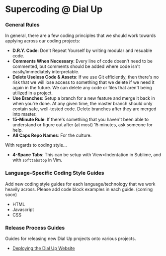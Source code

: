 # Supercoding @ Dial Up

### General Rules
In general, there are a few coding principles that we should work towards applying across our coding projects:

- **D.R.Y. Code**: Don't Repeat Yourself by writing modular and resuable code.
- **Comments When Necessary**: Every line of code doesn't need to be commented, but comments should be added where code isn't easily/immediately interpretable.
- **Delete Useless Code & Assets**: If we use Git efficiently, then there's no risk that we will lose access to something that we delete if we need it again in the future. We can delete any code or files that aren't being utilized in a project.
- **Use Branches**: Setup a branch for a new feature and merge it back in when you're done. At any given time, the master branch should only contain safe, well-tested code. Delete branches after they are merged into master.
- **15-Minute Rule**: If there's something that you haven't been able to understand or figure out after (at most) 15 minutes, ask someone for help.
- **All Caps Repo Names**: For the culture.

With regards to coding style...
- **4-Space Tabs**: This can be setup with View>Indentation in Sublime, and with `softtabstop` in Vim.

### Language-Specific Coding Style Guides
Add new coding style guides for each language/technology that we work heavily across. Please add code block examples in each guide. (coming soon)
- HTML
- Javascript
- CSS


### Release Process Guides
Guides for releasing new Dial Up projects onto various projects.
- [Deploying the Dial Up Website](Deploying.md)



